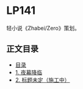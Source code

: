 # LP141

轻小说《Zhabei/Zero》策划。

## 正文目录

- [目录](https://neruthes.github.io/LP141/?read=0)
- [1. 夜幕降临](https://neruthes.github.io/LP141/?read=1)
- [2. 标题未定（施工中）](https://neruthes.github.io/LP141/?read=2)
